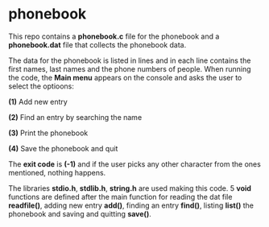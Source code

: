 # phonebook
This repo contains a **phonebook.c** file for the phonebook and a **phonebook.dat** file that collects the phonebook data. 

The data for the phonebook is listed in lines and in each line contains the first names, last names and the phone numbers of people. When running the code, the 
**Main menu** appears on the console and asks the user to select the optioons: 

**(1)** Add new entry

**(2)** Find an entry by searching the name

**(3)** Print the phonebook

**(4)** Save the phonebook and quit

The **exit code** is **(-1)** and if the user picks any other character from the ones mentioned, nothing happens. 

The libraries **stdio.h**, **stdlib.h**, **string.h** are used making this code. 5 **void** functions are defined after the main function for reading the dat file **readfile()**, adding new entry **add()**, finding an entry **find()**, listing **list()** the phonebook and saving and quitting **save()**.
